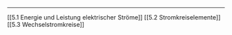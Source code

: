 ***

[[5.1 Energie und Leistung elektrischer Ströme]]
[[5.2 Stromkreiselemente]]
[[5.3 Wechselstromkreise]]


